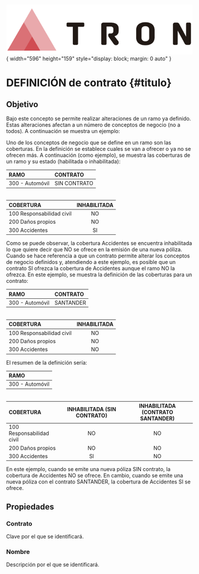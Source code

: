 ![Imagen LOGO](./00-Imagen/logo-TRON.png){ width="596" height="159" style="display: block; margin: 0 auto" }

[//]: # (---)
[//]: # (tags:)
[//]: # (  - negocio)
[//]: # (  - analista)
[//]: # (  - implementador)
[//]: # (  - desarrollador)
[//]: # (---)

# DEFINICIÓN de contrato {#titulo}

## **Objetivo**
Bajo este concepto se permite realizar alteraciones de un ramo ya definido. Estas alteraciones afectan a un número de conceptos de negocio (no a todos). A continuación se muestra un ejemplo:

Uno de los conceptos de negocio que se define en un ramo son las coberturas. En la definición se establece cuales se van a ofrecer o ya no se ofrecen más. A continuación (como ejemplo), se muestra las coberturas de un ramo y su estado (habilitada o inhabilitada):

| RAMO            | CONTRATO     |
| :---            | :---         |
| 300 - Automóvil | SIN CONTRATO |

######

| COBERTURA                 | INHABILITADA |
| :---                      | :---:        |
| 100 Responsabilidad civil | NO           |
| 200 Daños propios         | NO           |
| 300 Accidentes            | SI           |

Como se puede observar, la cobertura Accidentes se encuentra inhabilitada lo que quiere decir que NO se ofrece en la emisión de una nueva póliza.   
Cuando se hace referencia a que un contrato permite alterar los conceptos de negocio definidos y, atendiendo a este ejemplo, es posible que un contrato SI ofrezca la cobertura de Accidentes aunque el ramo NO la ofrezca. En este ejemplo, se muestra la definición de las coberturas para un contrato:

| RAMO            | CONTRATO  |
| :---            | :---      |
| 300 - Automóvil | SANTANDER |

######

| COBERTURA                 | INHABILITADA |
| :---                      | :---:        |
| 100 Responsabilidad civil | NO           |
| 200 Daños propios         | NO           |
| 300 Accidentes            | NO           |

El resumen de la definición sería:

| RAMO            |
| :---            |
| 300 - Automóvil |
   
######   

| COBERTURA                 | INHABILITADA (SIN CONTRATO) | INHABILITADA (CONTRATO SANTANDER) |
| :---                      | :---:        | :---:              |
| 100 Responsabilidad civil | NO           | NO                 |
| 200 Daños propios         | NO           | NO                 |
| 300 Accidentes            | SI           | NO                 |

En este ejemplo, cuando se emite una nueva póliza SIN contrato, la cobertura de Accidentes NO se ofrece. En cambio, cuando se emite una nueva póliza con el contrato SANTANDER, la cobertura de Accidentes SI se ofrece.

## **Propiedades**
### **Contrato**
Clave por el que se identificará.
### **Nombre**
Descripción por el que se identificará.

[//]: # (## **Vínculos**)
[//]: # (## **Preguntas frecuentes**)


